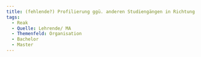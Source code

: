 ```yaml
---
title: (fehlende?) Profilierung ggü. anderen Studiengängen in Richtung Medien?
tags:
  - Reak
  - Quelle: Lehrende/ MA
  - Themenfeld: Organisation
  - Bachelor
  - Master
---
```

